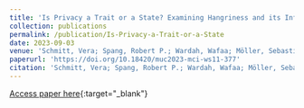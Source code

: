 ```yaml
---
title: 'Is Privacy a Trait or a State? Examining Hangriness and its Influence on Individuals Privacy Perception'
collection: publications
permalink: /publication/Is-Privacy-a-Trait-or-a-State
date: 2023-09-03
venue: 'Schmitt, Vera; Spang, Robert P.; Wardah, Wafaa; Möller, Sebastian (2023): Is Privacy a Trait or a State? Examining Hangriness and its Influence on Individual's Privacy Perception. Mensch und Computer 2023 - Workshopband. DOI: 10.18420/muc2023-mci-ws11-377. GI. MCI-WS11: 9. Usable Security und Privacy Workshop. Rapperswil. 3.-6. September 2023.'
paperurl: 'https://doi.org/10.18420/muc2023-mci-ws11-377'
citation: 'Schmitt, Vera; Spang, Robert P.; Wardah, Wafaa; Möller, Sebastian (2023): Is Privacy a Trait or a State? Examining Hangriness and its Influence on Individual's Privacy Perception. Mensch und Computer 2023 - Workshopband. DOI: 10.18420/muc2023-mci-ws11-377. GI. MCI-WS11: 9. Usable Security und Privacy Workshop. Rapperswil. 3.-6. September 2023.'
---
```


[Access paper here](https://doi.org/10.18420/muc2023-mci-ws11-377){:target="_blank"}
